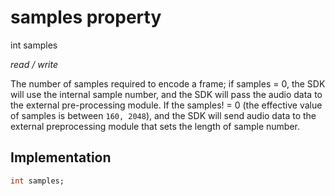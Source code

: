 


# samples property







int samples
  
_<span class="feature">read / write</span>_



<p>The number of samples required to encode a frame; if samples = 0, the SDK will use the internal sample number, and the SDK will pass the audio data to the external pre-processing module. If the samples! = 0 (the effective value of samples is between <code>160, 2048</code>), and the SDK will send audio data to the external preprocessing module that sets the length of sample number.</p>



## Implementation

```dart
int samples;
```







